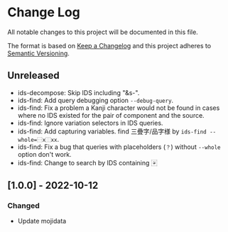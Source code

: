 # Change Log

All notable changes to this project will be documented in this file.

The format is based on [Keep a Changelog](http://keepachangelog.com/)
and this project adheres to [Semantic Versioning](http://semver.org/).

## Unreleased

- ids-decompose: Skip IDS including "&s-".
- ids-find: Add query debugging option `--debug-query`.
- ids-find: Fix a problem a Kanji character would not be found in cases
    where no IDS existed for the pair of component and the source.
- ids-find: Ignore variation selectors in IDS queries.
- ids-find: Add capturing variables. find 三疊字/品字様 by `ids-find --whole=⿱x⿰xx`.
- ids-find: Fix a bug that queries with placeholders (`？`) without `--whole` option don't work.
- ids-find: Change to search by IDS containing 〾

## [1.0.0] - 2022-10-12
### Changed
- Update mojidata
